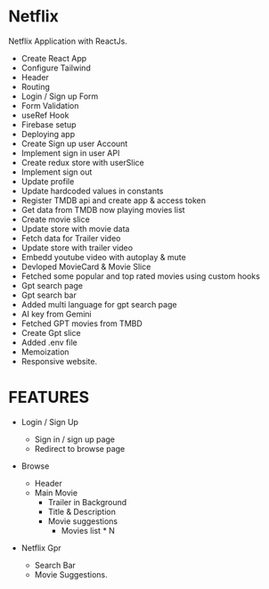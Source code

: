 # Netflix
Netflix Application with ReactJs. 

- Create React App
- Configure Tailwind 
- Header 
- Routing 
- Login / Sign up Form 
- Form Validation 
- useRef Hook 
- Firebase setup
- Deploying app 
- Create Sign up user Account 
- Implement sign in user API 
- Create redux store with userSlice
- Implement sign out 
- Update profile 
- Update hardcoded values in constants
- Register TMDB api and create app & access token
- Get data from TMDB now playing movies list 
- Create movie slice
- Update store with movie data 
- Fetch data for Trailer video
- Update store with trailer video 
- Embedd youtube video with autoplay & mute 
- Devloped MovieCard & Movie Slice
- Fetched some popular and top rated movies using custom hooks
- Gpt search page 
- Gpt search bar 
- Added multi language for gpt search page 
- AI key from Gemini 
- Fetched GPT movies from TMBD 
- Create Gpt slice 
- Added .env file 
- Memoization 
- Responsive website. 

# FEATURES 
- Login / Sign Up 
    - Sign in / sign up page 
    - Redirect to browse page 

- Browse 
    - Header
    - Main Movie 
        - Trailer in Background 
        - Title & Description 
        - Movie suggestions 
            - Movies list * N
- Netflix Gpr
    - Search Bar 
    - Movie Suggestions. 